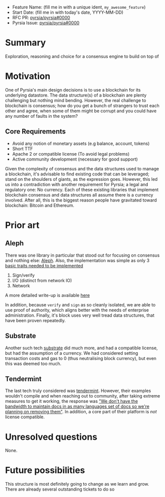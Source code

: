 - Feature Name: (fill me in with a unique ident, `my_awesome_feature`)
- Start Date: (fill me in with today's date, YYYY-MM-DD)
- RFC PR: [pyrsia/pyrsia#0000](https://github.com/pyrsia/pyrsia/pull/0000)
- Pyrsia Issue: [pyrsia/pyrsia#0000](https://github.com/pyrsia/pyrsia/issues/0000)

# Summary

Exploration, reasoning and choice for a consensus engine to build on top of

# Motivation

One of Pyrsia's main design decisions is to use a blockchain for its underlying datastore. The data structure(s) of a
blockchain are plenty challenging but nothing mind bending. However, the real challenge to blockchain is consensus;
how do you get a bunch of strangers to trust each other and agree, when some of them might be corrupt and you could
have any number of faults in the system?

## Core Requirements
- Avoid any notion of monetary assets (e.g balance, account, tokens)
- Short TTF
- Apache 2 or compatible license (To avoid legal problems)
- Active community development (necessary for good support)

Given the complexity of consensus and the data structures used to manage a blockchain, it's advisable to find existing
code that can be leveraged; stand on the shoulders of giants, as the expression goes. However, this led us into a
contradiction with another requirement for Pyrsia; a legal and regulatory one: No currency. Each of these existing
libraries that implement blockchain consensus and data structures all assume there is a currency involved. After all,
this is the biggest reason people have gravitated toward blockchain: Bitcoin and Ethereum.

# Prior art

## Aleph

There was one library in particular that stood out for focusing on consensus and nothing else: [Aleph](https://github.com/aleph-zero-foundation/AlephBFT).
Also, the implementation was simple as only 3 [basic traits needed to be implemented](https://github.com/aleph-zero-foundation/AlephBFT#using-the-crate)
1. Sign/verify
2. I/O (distinct from network IO)
3. Network

A more detailed write-up is available [here](https://docs.google.com/presentation/d/1hJIa9Ht-s99CuHGou6Ra9Y7Lkk2OIV9OjxM4wVDFcao/edit#slide=id.g1156090f3c7_1_125)

In addition, because `verify` and `sign` as so cleanly isolated, we are able to use proof of authority, which aligns better with the needs of enterprise administration.
Finally, it's block uses very well tread data structures, that have been proven repeatedly.

## Substrate
Another such tech [substrate](https://substrate.io/) did much more, and had a compatible license, but had the
assumption of a currency. We had considered setting transaction costs and gas to 0 (thus neutralising block currency), but even this was deemed too much.

## Tendermint
The last tech truly considered was [tendermint](https://tendermint.com/). However, their examples wouldn't compile and
when reaching out to community, after taking extreme measures to get it working, the response was ["We don't have the
bandwidth to maintain docs in as many languages set of docs so we're planning on removing them"](https://github.com/tendermint/tendermint/issues/7743#issuecomment-1028025629).
In addition, a core part of their platform is _not_ license compatible.

# Unresolved questions

None.

# Future possibilities

This structure is most definitely going to change as we learn and grow. There are already several outstanding tickets to do so
